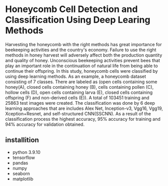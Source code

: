 
# Honeycomb Cell Detection and Classification Using Deep Learing Methods
Harvesting the honeycomb with the right methods has great importance for beekeeping activities and the country's economy. 
Failure to use the right methods in honey harvest will adversely affect both the production quantity and quality of honey.
Unconscious beekeeping activities prevent bees that play an important role in the continuation of natural life from being able to continue their offspring.
In this study, honeycomb cells were classified by using deep learning methods. As an example, a honeycomb dataset consisting of 7 classes. 
There are labeled as (open cells containing some honey(A), closed cells containing honey (B), cells containing pollen (C), hollow cells (D), 
open cells containing larva (E), closed cells containing offspring (F) and non-derived cells (E)). A total of 103451 training
and 25863 test images were created. The classification was done by 6 deep learning approaches that are includes Alex Net, Inception-v3, Vgg16, Vgg19,
Xception+Resnet, and self-structured CNN(SSCNN). As a result of the classification process the highest accuracy, 
95% accuracy for training and 94% accuracy for validation obtained.

## installition 
- python 3.9.10
- tensorflow
- pandas
- numpy
- seaborn
- matplotlib
